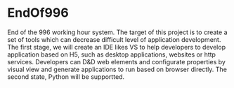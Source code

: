 # EndOf996
End of the 996 working hour system.
The target of this project is to create a set of tools which can decrease difficult level of application development.
The first stage, we will create an IDE likes VS to help developers to develop application based on H5, such as desktop applications, websites or http services. Developers can D&D web elements and configurate properties by visual view and generate applications to run based on browser directly.
The second state, Python will be supportted.
